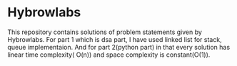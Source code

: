 # Hybrowlabs
This repository contains solutions of problem statements given by Hybrowlabs.
For part 1 which is dsa part, I have used linked list for stack, queue implementaion.
And for part 2(python part) in that every solution has linear time complexity( O(n)) and space complexity is constant(O(1)).
